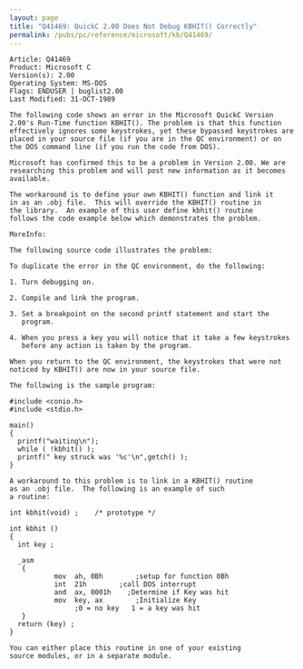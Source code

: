 ```yaml
---
layout: page
title: "Q41469: QuickC 2.00 Does Not Debug KBHIT() Correctly"
permalink: /pubs/pc/reference/microsoft/kb/Q41469/
---
```


	Article: Q41469
	Product: Microsoft C
	Version(s): 2.00
	Operating System: MS-DOS
	Flags: ENDUSER | buglist2.00
	Last Modified: 31-OCT-1989
	
	The following code shows an error in the Microsoft QuickC Version
	2.00's Run-Time function KBHIT(). The problem is that this function
	effectively ignores some keystrokes, yet these bypassed keystrokes are
	placed in your source file (if you are in the QC environment) or on
	the DOS command line (if you run the code from DOS).
	
	Microsoft has confirmed this to be a problem in Version 2.00. We are
	researching this problem and will post new information as it becomes
	available.
	
	The workaround is to define your own KBHIT() function and link it
	in as an .obj file.  This will override the KBHIT() routine in
	the library.  An example of this user define kbhit() routine
	follows the code example below which demonstrates the problem.
	
	MoreInfo:
	
	The following source code illustrates the problem:
	
	To duplicate the error in the QC environment, do the following:
	
	1. Turn debugging on.
	
	2. Compile and link the program.
	
	3. Set a breakpoint on the second printf statement and start the
	   program.
	
	4. When you press a key you will notice that it take a few keystrokes
	   before any action is taken by the program.
	
	When you return to the QC environment, the keystrokes that were not
	noticed by KBHIT() are now in your source file.
	
	The following is the sample program:
	
	#include <conio.h>
	#include <stdio.h>
	
	main()
	{
	  printf("waiting\n");
	  while ( !kbhit() );
	  printf(" key struck was '%c'\n",getch() );
	}
	
	A workaround to this problem is to link in a KBHIT() routine
	as an .obj file.  The following is an example of such
	a routine:
	
	int kbhit(void) ;    /* prototype */
	
	int kbhit ()
	{
	  int key ;
	
	  _asm
	   {
	           mov  ah, 0Bh        ;setup for function 0Bh
	           int  21h        ;call DOS interrupt
	           and  ax, 0001h    ;Determine if Key was hit
	           mov  key, ax        ;Initialize Key
	                ;0 = no key   1 = a key was hit
	   }
	  return (key) ;
	}
	
	You can either place this routine in one of your existing
	source modules, or in a separate module.
